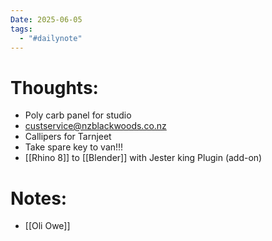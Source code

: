 ```yaml
---
Date: 2025-06-05
tags:
  - "#dailynote"
---
```

# Thoughts:
- Poly carb panel for studio
- custservice@nzblackwoods.co.nz
- Callipers for Tarnjeet
- Take spare key to van!!!
- [[Rhino 8]] to [[Blender]] with Jester king Plugin (add-on)


# Notes:
- [[Oli Owe]]